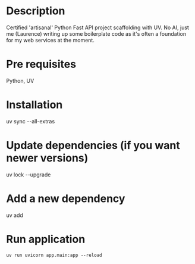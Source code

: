 # Description

Certified 'artisanal' Python Fast API project scaffolding with UV. No AI, just me (Laurence) writing up some boilerplate code as it's often a foundation for my web services at the moment. 

# Pre requisites

Python, UV

# Installation
uv sync --all-extras

# Update dependencies (if you want newer versions)
uv lock --upgrade

# Add a new dependency
uv add <package-name>

# Run application

`uv run uvicorn app.main:app --reload`
